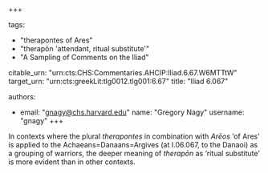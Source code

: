 +++

tags:
- "therapontes of Ares"
- "therapōn &#39;attendant, ritual substitute&#39;"
- "A Sampling of Comments on the Iliad"

citable_urn: "urn:cts:CHS:Commentaries.AHCIP:Iliad.6.67.W6MTTtW"
target_urn: "urn:cts:greekLit:tlg0012.tlg001:6.67"
title: "Iliad 6.067"

authors:
- email: "gnagy@chs.harvard.edu"
  name: "Gregory Nagy"
  username: "gnagy"
+++

<p>In contexts where the plural <em>therapontes</em> in combination with <em>Arēos</em> ‘of Ares’ is applied to the Achaeans=Danaans=Argives (at I.06.067, to the Danaoi) as a grouping of warriors, the deeper meaning of <em>therapōn</em> as ‘ritual substitute’ is more evident than in other contexts.  </p>